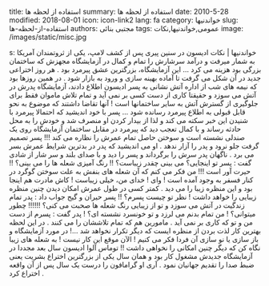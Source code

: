 title: استفاده از لحظه ها
summary: استفاده از لحظه ها
date: 2010-5-28
modified: 2018-08-01
icon:  icon-link2
lang: fa
category: خواندنیها
slug: استفاده-از-لحظه-ها
authors: مجتبی بنائی
tags: عمومی,خواندنیها,نکات
image: /images/static/misc.jpg

s: خواندنیها | نکات    ادیسون  در  سنین  پیری  پس  از  کشف  لامپ،  یکی  از  ثروتمندان  آمریکا  به  شمار  میرفت  و  درآمد  سرشارش  را  تمام  و  کمال  در  آزمایشگاه  مجهزش  که  ساختمان  بزرگی  بود هزینه  می  کرد ...  این  آزمایشگاه،  بزرگترین  عشق  پیرمرد  بود . هر  روز اختراعی  جدید  در  آن  شکل  می  گرفت  تا  آماده  بهینه  سازی  و  ورود  به  بازار  شود .     در همین  روزها  بود  که  نیمه  های  شب  از  اداره  آتش  نشانی  به  پسر  ادیسون  اطلاع  دادند،  آزمایشگاه  پدرش  در  آتش  می  سوزد  و  حقیقتا  کاری  از  دست  کسی  بر  نمی  آید  و  تمام  تلاش  ماموان  فقط  برای  جلوگیری  از  گسترش  آتش  به  سایر  ساختمانها است !  آنها تقاضا داشتند که  موضوع  به  نحو  قابل  قبولی  به  اطلاع  پیرمرد  رسانده  شود ...  پسر  با  خود  اندیشید  که  احتمالا  پیرمرد  با  شنیدن  این  خبر  سکته  می  کند  و  لذا  از  بیدار  کردن  او  منصرف  شد  و  خودش  را  به  محل حادثه رساند و با کمال  تعجب  دید  که  پیرمرد  در  مقابل  ساختمان  آزمایشگاه  روی  یک  صندلی  نشسته  است  و  سوختن  حاصل  تمام  عمرش  را  نظاره  می  کند !!!  پسر  تصمیم  گرفت  جلو  نرود  و  پدر  را  آزار  ندهد . او  می  اندیشید  که  پدر  در  بدترین  شرایط  عمرش  بسر  می  برد .  ناگهان  پدر  سرش  را  برگرداند  و  پسر  را  دید  و  با  صدای  بلند  و  سر  شار  از  شادی  گفت : پسر  تو  اینجایی؟  می  بینی  چقدر  زیباست؟ !! رنگ  آمیزی  شعله  ها  را  می  بینی؟ !! حیرت  آور  است !!!  من فکر  می  کنم  که  آن  شعله های  بنفش  به  علت  سوختن  گوگرد  در  کنار  فسفر  به  وجود  آمده  است ! وای ! خدای  من،  خیلی  زیباست ! کاش  مادرت  هم  اینجا  بود  و  این  منظره  زیبا  را  می  دید . کمتر  کسی  در  طول  عمرش  امکان  دیدن  چنین  منظره  زیبایی  را  خواهد  داشت ! نظر  تو  چیست  پسرم؟ !!  پسر  حیران  و  گیج  جواب  داد : پدر  تمام  زندگیت  در  آتش  می  سوزد و تو از زیبایی  رنگ  شعله  ها  صحبت  می  کنی؟ !!!!!!  چطور  میتوانی؟ ! من  تمام بدنم می  لرزد  و  تو  خونسرد  نشسته  ای؟ !  پدر  گفت : پسرم  از  دست  من  و  تو که  کاری  بر  نمی  آید . مامورین  هم  که  تمام  تلاششان  را  می  کنند . در  این  لحظه بهترین  کار  لذت  بردن  از  منظره  ایست  که  دیگر  تکرار  نخواهد  شد ...!  در  مورد آزمایشگاه  و  باز  سازی  یا  نو  سازی  آن  فردا  فکر  می  کنیم ! الآن  موقع  این  کار  نیست ! به  شعله  های  زیبا  نگاه  کن  که  دیگر  چنین  امکانی  را  نخواهی  داشت !!  توماس  آلوا ادیسون  سال  بعد  مجددا  در  آزمایشگاه  جدیدش  مشغول  کار  بود  و  همان  سال  یکی  از  بزرگترین  اختراع  بشریت  یعنی  ضبط  صدا  را  تقدیم  جهانیان  نمود . آری  او  گرامافون  را  درست  یک  سال  پس  از  آن  واقعه  اختراع  کرد .